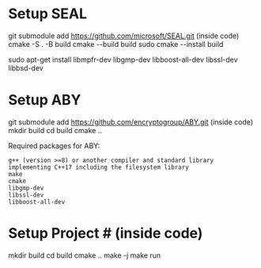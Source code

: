 # Setup SEAL #
git submodule add https://github.com/microsoft/SEAL.git (inside code)
cmake -S . -B build
cmake --build build
sudo cmake --install build

sudo apt-get install libmpfr-dev libgmp-dev libboost-all-dev libssl-dev libbsd-dev

# Setup ABY #
git submodule add https://github.com/encryptogroup/ABY.git (inside code)
mkdir build
cd build
cmake ..

Required packages for ABY:

    g++ (version >=8) or another compiler and standard library implementing C++17 including the filesystem library
    make
    cmake
    libgmp-dev
    libssl-dev
    libboost-all-dev

# Setup Project # (inside code)
mkdir build
cd build
cmake ..
make -j 
make run